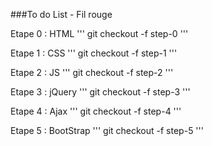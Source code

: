 ###To do List - Fil rouge

Etape 0 : HTML
'''
git checkout -f step-0
'''

Etape 1 : CSS
'''
git checkout -f step-1
'''

Etape 2 : JS
'''
git checkout -f step-2
'''

Etape 3 : jQuery
'''
git checkout -f step-3
'''

Etape 4 : Ajax
'''
git checkout -f step-4
'''

Etape 5 : BootStrap
'''
git checkout -f step-5
'''
